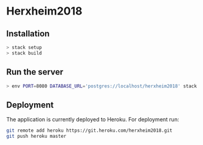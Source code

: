 # Herxheim2018

## Installation

```sh
> stack setup
> stack build
```

## Run the server

```sh
> env PORT=8080 DATABASE_URL='postgres://localhost/herxheim2018' stack exec herxheim2018-exe
```

## Deployment

The application is currently deployed to Heroku. For deployment run:

```sh
git remote add heroku https://git.heroku.com/herxheim2018.git
git push heroku master
```
